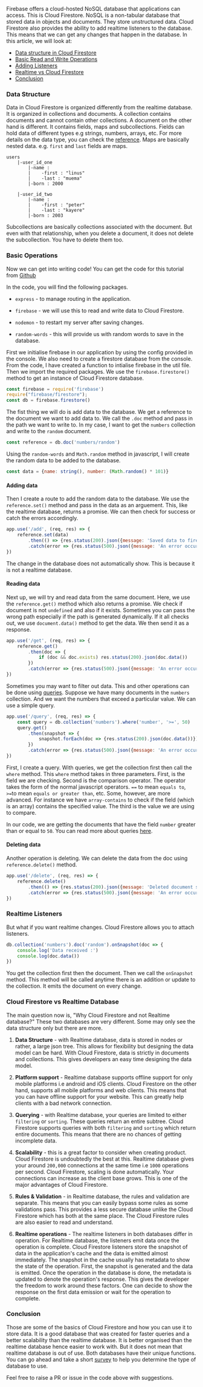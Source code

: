 Firebase offers a cloud-hosted NoSQL database that applications can access. This is Cloud Firestore. NoSQL is a non-tabular database that stored data in objects and documents. They store unstructured data. Cloud Firestore also provides the ability to add realtime listeners to the database. This means that we can get any changes that happen in the database. In this article, we will look at:

- [Data structure in Cloud Firestore](#Data-Structure)
- [Basic Read and Write Operations](#Basic-Operations)
- [Adding Listeners](#Realtime-Listeners)
- [Realtime vs Cloud Firestore](#Cloud-Firestore-vs-Realtime-Database)
- [Conclusion](#Conclusion)

### Data Structure
Data in Cloud Firestore is organized differently from the realtime database. It is organized in collections and documents. A collection contains documents and cannot contain other collections. A document on the other hand is different. It contains fields, maps and subcollections. Fields can hold data of different types e.g strings, numbers, arrays, etc. For more details on the data type,  you can check the [reference](https://firebase.google.com/docs/firestore/manage-data/data-types). Maps are basically nested data. e.g. `first` and `last` fields are maps.

```bsh
users
    |-user_id_one
        |-name :
        |    -first : "linus"
        |    -last : "muema"
        |-born : 2000

    |-user_id_two
        |-name :
        |    -first : "peter"
        |    -last : "kayere"
        |-born : 2003
```

Subcollections are basically collections associated with the document. But even with that relationship, when you delete a document, it does not delete the subcollection. You have to delete them too.

### Basic Operations
Now we can get into writing code! You can get the code for this tutorial from [Github](https://github.com/LinusMuema/node-firestore)

In the code, you will find the following packages.

* `express` - to manage routing in the application.

* `firebase` - we will use this to read and write data to Cloud Firestore.

* `nodemon` - to restart my server after saving changes.

* `random-words` - this will provide us with random words to save in the database.

First we initialise firebase in our application by using the config provided in the console. We also need to create a firestore database from the console. From the code, I have created a function to intialise firebase in the util file. Then we import the required packages. We use the `firebase.firestore()` method to get an instance of Cloud Firestore database.

```javascript
const firebase = require('firebase')
require("firebase/firestore");
const db = firebase.firestore()
```

The fist thing we will do is add data to the database. We get a reference to the document we want to add data to. We call the `.doc` method and pass in the path we want to write to. In my case, I want to get the `numbers` collection and write to the `random` document.

```javascript
const reference = db.doc('numbers/random')
```

Using the `random-words` and `Math.random` method in javascript, I will create the random data to be added to the database.

```javascript
const data = {name: string(), number: (Math.random() * 101)}
```

#### Adding data
Then I create a route to add the random data to the database. We use the `reference.set()` method and pass in the data as an arguement. This, like the realtime database, returns a promise. We can then check for success or catch the errors accordingly.

```javascript
app.use('/add', (req, res) => {
    reference.set(data)
        .then(() => {res.status(200).json({message: 'Saved data to firestore'})})
        .catch(error => {res.status(500).json({message: 'An error occurred', error})})
})
```

The change in the database does not automatically show. This is because it is not a realtime database.

#### Reading data
Next up, we will try and read data from the same document. Here, we use the `reference.get()` method which also returns a promise. We check if document is not `undefined` and also if it exists. Sometimes you can pass the wrong path especially if the path is generated dynamically. If it all checks out, we use `document.data()` method to get the data. We then send it as a response.

```javascript
app.use('/get', (req, res) => {
    reference.get()
        .then(doc => {
            if (doc && doc.exists) res.status(200).json(doc.data())
        })
        .catch(error => {res.status(500).json({message: 'An error occurred', error})})
})
```

Sometimes you may want to filter out data. This and other operations can be done using [queries](https://firebase.google.com/docs/firestore/query-data/queries). Suppose we have many documents in the `numbers` collection. And we want the numbers that exceed a particular value. We can use a simple query.

```javascript
app.use('/query', (req, res) => {
    const query = db.collection('numbers').where('number', '>=', 50)
    query.get()
        .then(snapshot => {
            snapshot.forEach(doc => {res.status(200).json(doc.data())})
        })
        .catch(error => {res.status(500).json({message: 'An error occurred', error})})
})
```
First, I create a query. With queries, we get the collection first then call the `where` method. This `where` method takes in three parameters. First, is the field we are checking. Second is the comparison operator. The operator takes the form of the normal javascript operators. `==` to mean `equals to`, `>=`to mean `equals or greater than`, etc. Some, however, are more advanced. For instance we have `array-contains` to check if the field (which is an array) contains the specified value. The third is the value we are using to compare.

In our code, we are getting the documents that have the field `number` greater than or equal to `50`. You can read more about queries [here](https://firebase.google.com/docs/firestore/query-data/queries).

#### Deleting data
Another operation is deleting. We can delete the data from the doc using `reference.delete()` method.

```javascript
app.use('/delete', (req, res) => {
    reference.delete()
        .then(() => {res.status(200).json({message: 'Deleted document successfully'})})
        .catch(error => {res.status(500).json({message: 'An error occurred', error})})
})
```

### Realtime Listeners
But what if you want realtime changes. Cloud Firestore allows you to attach listeners.

```javascript
db.collection('numbers').doc('random').onSnapshot(doc => {
    console.log('Data received :')
    console.log(doc.data())
})
```

You get the collection first then the document. Then we call the `onSnapshot` method. This method will be called anytime there is an addition or update to the collection. It emits the document on every change.

### Cloud Firestore vs Realtime Database
The main question now is, "Why Cloud Firestore and not Realtime database?" These two databases are very different. Some may only see the data structure only but there are more.
1. **Data Structure** - with Realtime database, data is stored in nodes or rather, a large json tree. This allows for flexibility but designing the data model can be hard. With Cloud Firestore, data is strictly in documents and collections. This gives developers an easy time designing the data model.

2. **Platform support** - Realtime database supports offline support for only mobile platforms i.e android and iOS clients. Cloud Firestore on the other hand, supports all mobile platforms and web clients. This means that you can have offline support for your website. This can greatly help clients with a bad network connection.

3. **Querying** - with Realtime database, your queries are limited to either `filtering` or `sorting`. These queries return an entire subtree. Cloud Firestore supports queries with both `filtering` and `sorting` which return entire documents. This means that there are no chances of getting incomplete data.

4. **Scalability** - this is a great factor to consider when creating product. Cloud Firestore is undoubtedly the best at this. Realtime database gives your around `200,000` connections at the same time i.e `1000` operations per second. Cloud Firestore, scaling is done automatically. Your connections can increase as the client base grows. This is one of the major advantages of Cloud Firestore.

5. **Rules & Validation** - in Realtime database, the rules and validation are separate. This means that you can easily bypass some rules as some validations pass. This provides a less secure database unlike the Cloud Firestore which has both at the same place. The Cloud Firestore rules are also easier to read and understand. 

6. **Realtime operations** - The realtime listeners in both databases differ in operation. For Realtime database, the listeners emit data once the operation is complete. Cloud Firestore listeners store the snapshot of data in the application's cache and the data is emitted almost immediately. The snapshot in the cache usually has metadata to show  the state of the operation. First, the snapshot is generated and the data is emitted. Once the operation in the database is done, the metadata is updated to denote the operation's response. This gives the developer the freedom to work around these factors. One can decide to show the response on the first data emission or wait for the operation to complete.

### Conclusion
Those are some of the basics of Cloud Firestore and how you can use it to store data. It is a good database that was created for faster queries and a better scalability than the realtime database. It is better organised than the realtime database hence easier to work with. But it does not mean that realtime database is out of use. Both databases have their unique functions. You can go ahead and take a short [survey](https://firebase.google.com/docs/firestore/rtdb-vs-firestore#key_considerations) to help you determine the type of database to use.

Feel free to raise a PR or issue in the code above with suggestions.
